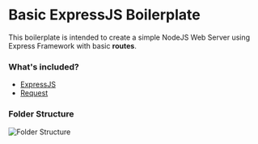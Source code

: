 # Basic ExpressJS Boilerplate
This boilerplate is intended to create a simple NodeJS Web Server using Express Framework with basic **routes**.

### What's included?
 - [ExpressJS](https://expressjs.com/)
 - [Request](https://www.npmjs.com/package/request)

### Folder Structure
  
  ![Folder Structure](https://imgur.com/FlpoThQ.png)

